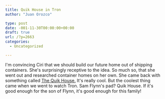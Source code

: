 ```yaml
---
title: Quik House in Tron
author: "Juan Orozco" 

type: post
date: -001-11-30T00:00:00+00:00
draft: true
url: /?p=2663
categories:
  - Uncategorized

---
```

I'm convincing Ciri that we should build our future home out of shipping containers. She's surprisingly receptive to the idea. So much so, that she went out and researched container homes on her own. She came back with something called [The Quik House.][1] It's really cool. But the coolest thing came when we went to watch Tron. Sam Flynn's pad? Quik House. If it's good enough for the son of Flynn, it's good enough for this family!

 [1]: http://www.quik-build.com/quikHouse/QH_main.htm